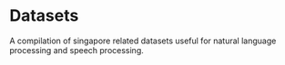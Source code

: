 # Datasets
A compilation of singapore related datasets useful for natural language processing and speech processing.
